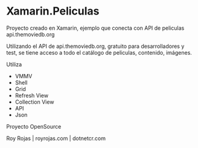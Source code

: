 # Xamarin.Peliculas
 Proyecto creado en Xamarin, ejemplo que conecta con API de peliculas api.themoviedb.org

 Utilizando el API de api.themoviedb.org, gratuito para desarrolladores y test, se tiene acceso a todo el catálogo de peliculas, contenido, imágenes.

Utiliza
 - VMMV
 - Shell
 - Grid
 - Refresh View
 - Collection View
 - API
 - Json
 
Proyecto OpenSource

Roy Rojas | royrojas.com | dotnetcr.com

